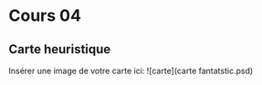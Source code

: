 # Cours 04
## Carte heuristique

Insérer une image de votre carte ici: 
![carte](carte fantatstic.psd)
